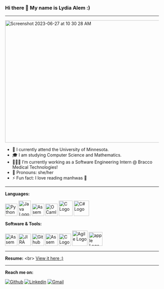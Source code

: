 ### Hi there 👋 My name is Lydia Alem :)
---

<img width="900" height="400" alt="Screenshot 2023-06-27 at 10 30 28 AM" src="https://github.com/LydiaAlem/LydiaAlem/assets/107647071/1e88f391-999e-4326-87aa-fdec2e0ed29a">

- 📍 I currently attend the University of Minnesota.
- 🎓 I am studying Computer Science and Mathematics.
- 👩🏽‍💻 I’m currently working as a Software Engineering Intern @ Bracco Medical Technologies!
- 🙂 Pronouns: she/her
- ⚡ Fun fact: I love reading manhwas 💛

---
**Languages:** 

<img src="https://github.com/LydiaAlem/LydiaAlem/assets/107647071/d65f20a1-893c-4ac2-805a-de67a82a44d1" alt="Python Logo" width="40" height="40"> <img src="https://github.com/LydiaAlem/LydiaAlem/assets/107647071/a46cd09b-efb3-4411-a9da-69f65dd63533" alt="Java Logo" width="40" height="50"> <img src="https://github.com/LydiaAlem/LydiaAlem/assets/107647071/47094296-87e7-48ca-9993-211e8547a05c" alt="Assembly Logo" width="40" height="40"> <img src="https://github.com/LydiaAlem/LydiaAlem/assets/107647071/efdf0aa2-ed31-4fcf-9788-867d56973a57" alt="OCaml Logo" width="40" height="40"> <img src="https://github.com/LydiaAlem/LydiaAlem/assets/107647071/8cc24b54-06e5-4c1b-903c-88a8399015a1" alt="C Logo" width="45" height="50"> <img src="https://github.com/LydiaAlem/LydiaAlem/assets/107647071/c0f82660-f4da-42ba-86ff-98fade629de3" alt="C# Logo" width="50" height="50"> 


**Software & Tools:**

<img src="https://github.com/LydiaAlem/Assembly-LCD-Clock/assets/107647071/06ac4f62-e026-45bc-8292-adb29cfd6c59" alt="Assembly Logo" width="40" height="40"> <img src="https://github.com/LydiaAlem/LydiaAlem/assets/107647071/08818c00-a030-4291-9236-c188fa816d3d" alt="JIRA Logo" width="40" height="40"> <img src="https://github.com/LydiaAlem/LydiaAlem/assets/107647071/69c0bb67-ee5c-4328-a0b1-b0f33d1999ef" alt="Github Logo" width="40" height="40"> <img src="https://github.com/LydiaAlem/LydiaAlem/assets/107647071/4f35a8cc-da68-49f3-8cdc-f6ca0893988b" alt="Assembly Logo" width="40" height="40"> <img src="https://github.com/LydiaAlem/LydiaAlem/assets/107647071/aba5e05b-5833-4b33-a54d-3637bbaa3a08" alt="C Logo" width="40" height="40"> <img src="https://github.com/LydiaAlem/LydiaAlem/assets/107647071/bf801e65-8f81-4917-b573-bfd662fcf000" alt="Agile Logo" width="50" height="50"> <img src="https://github.com/LydiaAlem/LydiaAlem/assets/107647071/58e5584a-00f8-4172-a60f-065723cdd0bc" alt="apple Logo" width="45" height="45">

---

**Resume:**
<br\>
[View it here :)](https://github.com/LydiaAlem/LydiaAlem/files/11889134/OFFICIAL_RESUME.pdf)

---
**Reach me on:**

<!-- <a href="https://www.linkedin.com/in/lydia-alem-37b831260/">
   <img align="left" alt="Piyush Pravin | Linkedin" width="24px" src="https://github.com/piyushP7pravin/piyushP7pravin/blob/master/Linkedin.svg" />
  </a>
  <a href="mailto:alem0046@umn.com">
    <img align="left" alt="Piyush Pravin | Gmail" width="26px" src="https://github.com/piyushP7pravin/piyushP7pravin/blob/master/Gmail.svg" />
  </a> -->

[![Github](https://img.shields.io/badge/-Github-000?style=flat&logo=Github&logoColor=white)](https://github.com/LydiaAlem)
[![Linkedin](https://img.shields.io/badge/-LinkedIn-blue?style=flat&logo=Linkedin&logoColor=white)](https://www.linkedin.com/in/lydia-alem-37b831260/)
[![Gmail](https://img.shields.io/badge/-Gmail-c14438?style=flat&logo=Gmail&logoColor=white)](mailto:alem0046@umn.edu)
